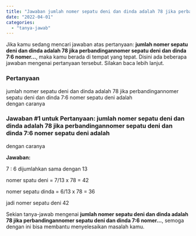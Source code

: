 ```yaml
---
title: "Jawaban jumlah nomer sepatu deni dan dinda adalah 78 jika perbandingannomer sepatu deni dan dinda 7:6 nomer..."
date: "2022-04-01"
categories: 
  - "tanya-jawab"
---
```


Jika kamu sedang mencari jawaban atas pertanyaan: **jumlah nomer sepatu deni dan dinda adalah 78 jika perbandingannomer sepatu deni dan dinda 7:6 nomer...**, maka kamu berada di tempat yang tepat. Disini ada beberapa jawaban mengenai pertanyaan tersebut. Silakan baca lebih lanjut.

### Pertanyaan

jumlah nomer sepatu deni dan dinda adalah 78 jika perbandingannomer sepatu deni dan dinda 7:6 nomer sepatu deni adalah  
dengan caranya

### Jawaban #1 untuk Pertanyaan: jumlah nomer sepatu deni dan dinda adalah 78 jika perbandingannomer sepatu deni dan dinda 7:6 nomer sepatu deni adalah  
dengan caranya

**Jawaban:**

7 : 6 dijumlahkan sama dengan 13

nomer spatu deni = 7/13 x 78 = 42

nomer sepatu dinda = 6/13 x 78 = 36

jadi nomer sepatu deni 42

Sekian tanya-jawab mengenai **jumlah nomer sepatu deni dan dinda adalah 78 jika perbandingannomer sepatu deni dan dinda 7:6 nomer...**, semoga dengan ini bisa membantu menyelesaikan masalah kamu.
